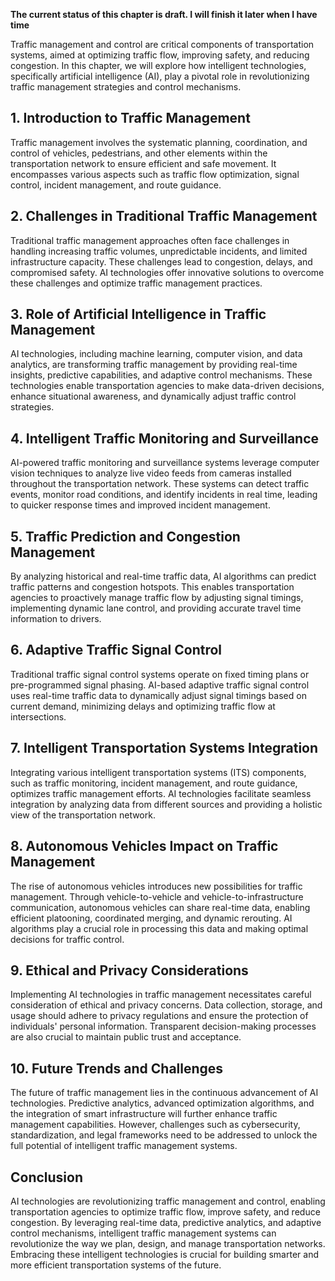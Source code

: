 **The current status of this chapter is draft. I will finish it later when I have time**

Traffic management and control are critical components of transportation systems, aimed at optimizing traffic flow, improving safety, and reducing congestion. In this chapter, we will explore how intelligent technologies, specifically artificial intelligence (AI), play a pivotal role in revolutionizing traffic management strategies and control mechanisms.

**1. Introduction to Traffic Management**
-----------------------------------------

Traffic management involves the systematic planning, coordination, and control of vehicles, pedestrians, and other elements within the transportation network to ensure efficient and safe movement. It encompasses various aspects such as traffic flow optimization, signal control, incident management, and route guidance.

**2. Challenges in Traditional Traffic Management**
---------------------------------------------------

Traditional traffic management approaches often face challenges in handling increasing traffic volumes, unpredictable incidents, and limited infrastructure capacity. These challenges lead to congestion, delays, and compromised safety. AI technologies offer innovative solutions to overcome these challenges and optimize traffic management practices.

**3. Role of Artificial Intelligence in Traffic Management**
------------------------------------------------------------

AI technologies, including machine learning, computer vision, and data analytics, are transforming traffic management by providing real-time insights, predictive capabilities, and adaptive control mechanisms. These technologies enable transportation agencies to make data-driven decisions, enhance situational awareness, and dynamically adjust traffic control strategies.

**4. Intelligent Traffic Monitoring and Surveillance**
------------------------------------------------------

AI-powered traffic monitoring and surveillance systems leverage computer vision techniques to analyze live video feeds from cameras installed throughout the transportation network. These systems can detect traffic events, monitor road conditions, and identify incidents in real time, leading to quicker response times and improved incident management.

**5. Traffic Prediction and Congestion Management**
---------------------------------------------------

By analyzing historical and real-time traffic data, AI algorithms can predict traffic patterns and congestion hotspots. This enables transportation agencies to proactively manage traffic flow by adjusting signal timings, implementing dynamic lane control, and providing accurate travel time information to drivers.

**6. Adaptive Traffic Signal Control**
--------------------------------------

Traditional traffic signal control systems operate on fixed timing plans or pre-programmed signal phasing. AI-based adaptive traffic signal control uses real-time traffic data to dynamically adjust signal timings based on current demand, minimizing delays and optimizing traffic flow at intersections.

**7. Intelligent Transportation Systems Integration**
-----------------------------------------------------

Integrating various intelligent transportation systems (ITS) components, such as traffic monitoring, incident management, and route guidance, optimizes traffic management efforts. AI technologies facilitate seamless integration by analyzing data from different sources and providing a holistic view of the transportation network.

**8. Autonomous Vehicles Impact on Traffic Management**
-------------------------------------------------------

The rise of autonomous vehicles introduces new possibilities for traffic management. Through vehicle-to-vehicle and vehicle-to-infrastructure communication, autonomous vehicles can share real-time data, enabling efficient platooning, coordinated merging, and dynamic rerouting. AI algorithms play a crucial role in processing this data and making optimal decisions for traffic control.

**9. Ethical and Privacy Considerations**
-----------------------------------------

Implementing AI technologies in traffic management necessitates careful consideration of ethical and privacy concerns. Data collection, storage, and usage should adhere to privacy regulations and ensure the protection of individuals' personal information. Transparent decision-making processes are also crucial to maintain public trust and acceptance.

**10. Future Trends and Challenges**
------------------------------------

The future of traffic management lies in the continuous advancement of AI technologies. Predictive analytics, advanced optimization algorithms, and the integration of smart infrastructure will further enhance traffic management capabilities. However, challenges such as cybersecurity, standardization, and legal frameworks need to be addressed to unlock the full potential of intelligent traffic management systems.

**Conclusion**
--------------

AI technologies are revolutionizing traffic management and control, enabling transportation agencies to optimize traffic flow, improve safety, and reduce congestion. By leveraging real-time data, predictive analytics, and adaptive control mechanisms, intelligent traffic management systems can revolutionize the way we plan, design, and manage transportation networks. Embracing these intelligent technologies is crucial for building smarter and more efficient transportation systems of the future.
